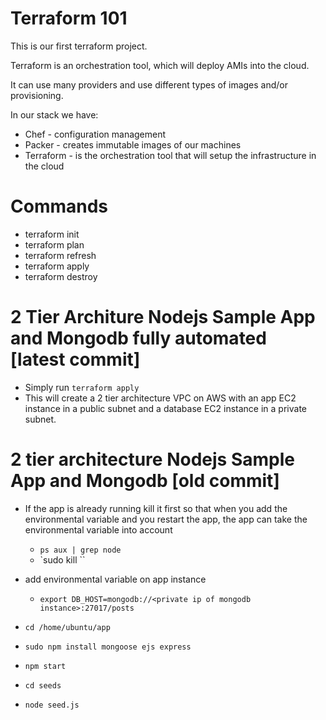 # Terraform 101

This is our first terraform project.

Terraform is an orchestration tool, which will deploy AMIs into the cloud.

It can use many providers and use different types of images and/or provisioning.

In our stack we have:
- Chef - configuration management
- Packer - creates immutable images of our machines
- Terraform - is the orchestration tool that will setup the infrastructure in the cloud  

# Commands
- terraform init
- terraform plan
- terraform refresh
- terraform apply
- terraform destroy

# 2 Tier Architure Nodejs Sample App and Mongodb fully automated [latest commit]
- Simply run `terraform apply`
- This will create a 2 tier architecture VPC on AWS with an app EC2 instance in a public subnet and a database EC2 instance in a private subnet.  


# 2 tier architecture Nodejs Sample App and Mongodb [old commit]
- If the app is already running kill it first so that when you add the environmental variable and you restart the app, the app can take the environmental variable into account
  - `ps aux | grep node`
  - `sudo kill <process id number>``
- add environmental variable on app instance
  - `export DB_HOST=mongodb://<private ip of mongodb instance>:27017/posts`
- `cd /home/ubuntu/app`
- `sudo npm install mongoose ejs express`
- `npm start`

- `cd seeds`
- `node seed.js`
